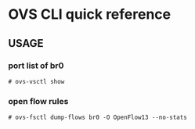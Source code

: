 # OVS CLI quick reference

## USAGE

### port list of br0
~~~
# ovs-vsctl show
~~~

### open flow rules
~~~
# ovs-fsctl dump-flows br0 -O OpenFlow13 --no-stats
~~~
